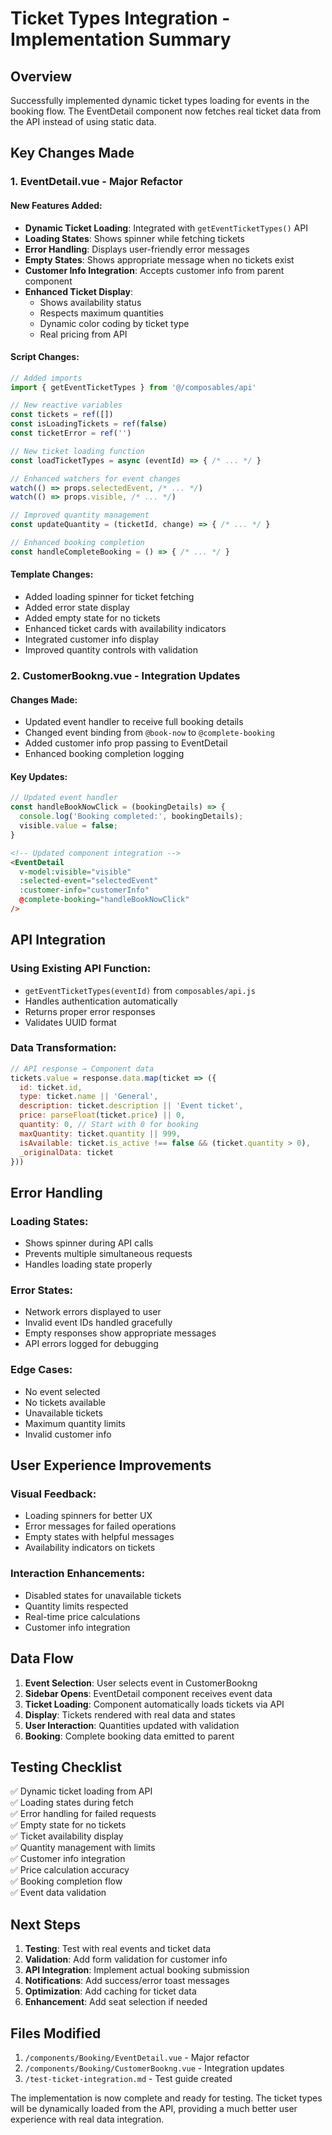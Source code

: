 # Ticket Types Integration - Implementation Summary

## Overview
Successfully implemented dynamic ticket types loading for events in the booking flow. The EventDetail component now fetches real ticket data from the API instead of using static data.

## Key Changes Made

### 1. EventDetail.vue - Major Refactor

#### New Features Added:
- **Dynamic Ticket Loading**: Integrated with `getEventTicketTypes()` API
- **Loading States**: Shows spinner while fetching tickets
- **Error Handling**: Displays user-friendly error messages
- **Empty States**: Shows appropriate message when no tickets exist
- **Customer Info Integration**: Accepts customer info from parent component
- **Enhanced Ticket Display**: 
  - Shows availability status
  - Respects maximum quantities
  - Dynamic color coding by ticket type
  - Real pricing from API

#### Script Changes:
```javascript
// Added imports
import { getEventTicketTypes } from '@/composables/api'

// New reactive variables
const tickets = ref([])
const isLoadingTickets = ref(false)
const ticketError = ref('')

// New ticket loading function
const loadTicketTypes = async (eventId) => { /* ... */ }

// Enhanced watchers for event changes
watch(() => props.selectedEvent, /* ... */)
watch(() => props.visible, /* ... */)

// Improved quantity management
const updateQuantity = (ticketId, change) => { /* ... */ }

// Enhanced booking completion
const handleCompleteBooking = () => { /* ... */ }
```

#### Template Changes:
- Added loading spinner for ticket fetching
- Added error state display
- Added empty state for no tickets
- Enhanced ticket cards with availability indicators
- Integrated customer info display
- Improved quantity controls with validation

### 2. CustomerBookng.vue - Integration Updates

#### Changes Made:
- Updated event handler to receive full booking details
- Changed event binding from `@book-now` to `@complete-booking`
- Added customer info prop passing to EventDetail
- Enhanced booking completion logging

#### Key Updates:
```javascript
// Updated event handler
const handleBookNowClick = (bookingDetails) => {
  console.log('Booking completed:', bookingDetails);
  visible.value = false;
}
```

```html
<!-- Updated component integration -->
<EventDetail
  v-model:visible="visible"
  :selected-event="selectedEvent"
  :customer-info="customerInfo"
  @complete-booking="handleBookNowClick"
/>
```

## API Integration

### Using Existing API Function:
- `getEventTicketTypes(eventId)` from `composables/api.js`
- Handles authentication automatically
- Returns proper error responses
- Validates UUID format

### Data Transformation:
```javascript
// API response → Component data
tickets.value = response.data.map(ticket => ({
  id: ticket.id,
  type: ticket.name || 'General',
  description: ticket.description || 'Event ticket',
  price: parseFloat(ticket.price) || 0,
  quantity: 0, // Start with 0 for booking
  maxQuantity: ticket.quantity || 999,
  isAvailable: ticket.is_active !== false && (ticket.quantity > 0),
  _originalData: ticket
}))
```

## Error Handling

### Loading States:
- Shows spinner during API calls
- Prevents multiple simultaneous requests
- Handles loading state properly

### Error States:
- Network errors displayed to user
- Invalid event IDs handled gracefully
- Empty responses show appropriate messages
- API errors logged for debugging

### Edge Cases:
- No event selected
- No tickets available
- Unavailable tickets
- Maximum quantity limits
- Invalid customer info

## User Experience Improvements

### Visual Feedback:
- Loading spinners for better UX
- Error messages for failed operations
- Empty states with helpful messages
- Availability indicators on tickets

### Interaction Enhancements:
- Disabled states for unavailable tickets
- Quantity limits respected
- Real-time price calculations
- Customer info integration

## Data Flow

1. **Event Selection**: User selects event in CustomerBookng
2. **Sidebar Opens**: EventDetail component receives event data
3. **Ticket Loading**: Component automatically loads tickets via API
4. **Display**: Tickets rendered with real data and states
5. **User Interaction**: Quantities updated with validation
6. **Booking**: Complete booking data emitted to parent

## Testing Checklist

✅ Dynamic ticket loading from API  
✅ Loading states during fetch  
✅ Error handling for failed requests  
✅ Empty state for no tickets  
✅ Ticket availability display  
✅ Quantity management with limits  
✅ Customer info integration  
✅ Price calculation accuracy  
✅ Booking completion flow  
✅ Event data validation  

## Next Steps

1. **Testing**: Test with real events and ticket data
2. **Validation**: Add form validation for customer info
3. **API Integration**: Implement actual booking submission
4. **Notifications**: Add success/error toast messages
5. **Optimization**: Add caching for ticket data
6. **Enhancement**: Add seat selection if needed

## Files Modified

1. `/components/Booking/EventDetail.vue` - Major refactor
2. `/components/Booking/CustomerBookng.vue` - Integration updates  
3. `/test-ticket-integration.md` - Test guide created

The implementation is now complete and ready for testing. The ticket types will be dynamically loaded from the API, providing a much better user experience with real data integration.